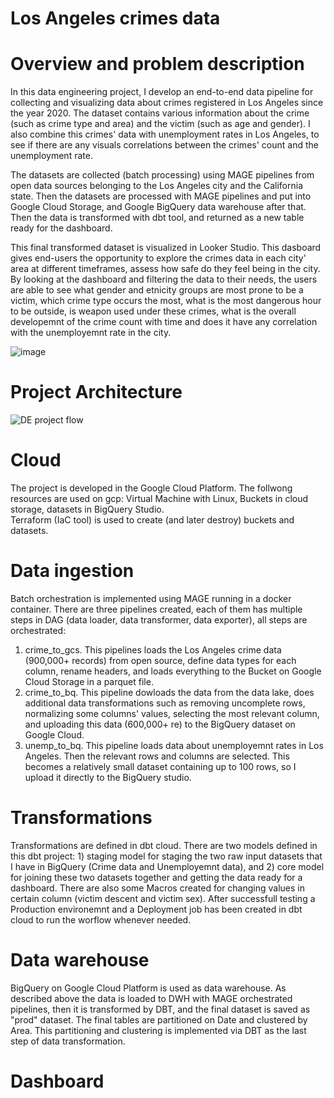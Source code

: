 # Los Angeles crimes data  
  
# Overview and problem description
In this data engineering project, I develop an end-to-end data pipeline for collecting and visualizing data about crimes registered in Los Angeles since the year 2020. The dataset contains various information about the crime (such as crime type and area) and the victim (such as age and gender). I also combine this crimes' data with unemployment rates in Los Angeles, to see if there are any visuals correlations between the crimes' count and the unemployment rate.  
  
The datasets are collected (batch processing) using MAGE pipelines from open data sources belonging to the Los Angeles city and the California state. Then the datasets are processed with MAGE pipelines and put into Google Cloud Storage, and Google BigQuery data warehouse after that. Then the data is transformed with dbt tool, and returned as a new table ready for the dashboard.
  
This final transformed dataset is visualized in Looker Studio. This dasboard gives end-users the opportunity to explore the crimes data in each city' area at different timeframes, assess how safe do they feel being in the city. By looking at the dashboard and filtering the data to their needs, the users are able to see what gender and etnicity groups are most prone to be a victim, which crime type occurs the most, what is the most dangerous hour to be outside, is weapon used under these crimes, what is the overall developemnt of the crime count with time and does it have any correlation with the unemployemnt rate in the city.
  
![image](https://github.com/belaz19/de-project/assets/97640160/408f56eb-3c10-4f20-a512-a16a1dd3aa5b)
  
# Project Architecture  
![DE project flow](https://github.com/belaz19/de-project/assets/97640160/5cc22575-7cb9-4d17-8a60-51684ec8f5b6)
  
# Cloud
The project is developed in the Google Cloud Platform. The follwong resources are used on gcp: Virtual Machine with Linux, Buckets in cloud storage, datasets in BigQuery Studio.  
Terraform (IaC tool) is used to create (and later destroy) buckets and datasets.

# Data ingestion
Batch orchestration is implemented using MAGE running in a docker container. There are three pipelines created, each of them has multiple steps in DAG (data loader, data transformer, data exporter), all steps are orchestrated:
  1. crime_to_gcs. This pipelines loads the Los Angeles crime data (900,000+ records) from open source, define data types for each column, rename headers, and loads everything to the Bucket on Google Cloud Storage in a parquet file.  
  2. crime_to_bq. This pipeline dowloads the data from the data lake, does additional data transformations such as removing uncomplete rows, normalizing some columns' values, selecting the most relevant column, and uploading this data (600,000+ re) to the BigQuery dataset on Google Cloud.  
  3. unemp_to_bq. This pipeline loads data about unemployemnt rates in Los Angeles. Then the relevant rows and columns are selected. This becomes a relatively small dataset containing up to 100 rows, so I upload it directly to the BigQuery studio.

# Transformations
Transformations are defined in dbt cloud. There are two models defined in this dbt project: 1) staging model for staging the two raw input datasets that I have in BigQuery (Crime data and Unemployemnt data), and 2) core model for joining these two datasets together and getting the data ready for a dashboard. There are also some Macros created for changing values in certain column (victim descent and victim sex). After successfull testing a Production environemnt and a Deployment job has been created in dbt cloud to run the worflow whenever needed.

# Data warehouse
BigQuery on Google Cloud Platform is used as data warehouse. As described above the data is loaded to DWH with MAGE orchestrated pipelines, then it is transformed by DBT, and the final dataset is saved as "prod" dataset. The final tables are partitioned on Date and clustered by Area. This partitioning and clustering is implemented via DBT as the last step of data transformation.

# Dashboard
